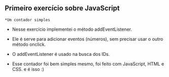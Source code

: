 ## Primeiro exercício sobre JavaScript
    
    *Um contador simples
    
- Nesse exercício implementei o método addEventListener.

- Ele é serve para adicionar eventos (números), sem precisar usar o outro método onclick.

- O addEventListener é usado na busca dos IDs.

- Esse contador foi bem simples mesmo, foi feito com JavaScript, HTML e CSS.
e é isso :)